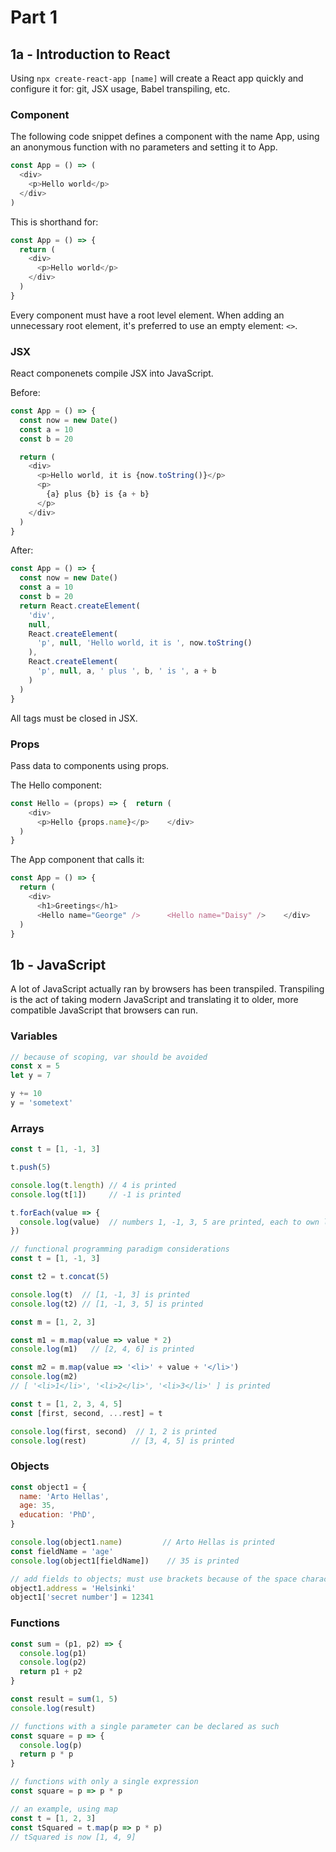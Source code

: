 # Part 1

## 1a - Introduction to React

Using `npx create-react-app [name]` will create a React app quickly and configure it for: git, JSX usage, Babel transpiling, etc.

### Component

The following code snippet defines a component with the name App, using an anonymous function with no parameters and setting it to App.

```js
const App = () => (
  <div>
    <p>Hello world</p>
  </div>
)
```

This is shorthand for:

```js
const App = () => {
  return (
    <div>
      <p>Hello world</p>
    </div>
  )
}
```

Every component must have a root level element. When adding an unnecessary root element, it's preferred to use an empty element: `<>`.

### JSX

React componenets compile JSX into JavaScript.

Before:

```js
const App = () => {
  const now = new Date()
  const a = 10
  const b = 20

  return (
    <div>
      <p>Hello world, it is {now.toString()}</p>
      <p>
        {a} plus {b} is {a + b}
      </p>
    </div>
  )
}
```

After:

```js
const App = () => {
  const now = new Date()
  const a = 10
  const b = 20
  return React.createElement(
    'div',
    null,
    React.createElement(
      'p', null, 'Hello world, it is ', now.toString()
    ),
    React.createElement(
      'p', null, a, ' plus ', b, ' is ', a + b
    )
  )
}
```

All tags must be closed in JSX.

### Props

Pass data to components using props.

The Hello component:

```js
const Hello = (props) => {  return (
    <div>
      <p>Hello {props.name}</p>    </div>
  )
}
```

The App component that calls it:
```js
const App = () => {
  return (
    <div>
      <h1>Greetings</h1>
      <Hello name="George" />      <Hello name="Daisy" />    </div>
  )
}
```

## 1b - JavaScript

A lot of JavaScript actually ran by browsers has been transpiled. Transpiling is the act of taking modern JavaScript and translating it to older, more compatible JavaScript that browsers can run.

### Variables

```js
// because of scoping, var should be avoided
const x = 5
let y = 7

y += 10
y = 'sometext'
```

### Arrays

```js
const t = [1, -1, 3]

t.push(5)

console.log(t.length) // 4 is printed
console.log(t[1])     // -1 is printed

t.forEach(value => {
  console.log(value)  // numbers 1, -1, 3, 5 are printed, each to own line
})          

// functional programming paradigm considerations
const t = [1, -1, 3]

const t2 = t.concat(5)

console.log(t)  // [1, -1, 3] is printed
console.log(t2) // [1, -1, 3, 5] is printed

const m = [1, 2, 3]

const m1 = m.map(value => value * 2)
console.log(m1)   // [2, 4, 6] is printed

const m2 = m.map(value => '<li>' + value + '</li>')
console.log(m2)  
// [ '<li>1</li>', '<li>2</li>', '<li>3</li>' ] is printed

const t = [1, 2, 3, 4, 5]
const [first, second, ...rest] = t

console.log(first, second)  // 1, 2 is printed
console.log(rest)          // [3, 4, 5] is printed
```

### Objects

```js
const object1 = {
  name: 'Arto Hellas',
  age: 35,
  education: 'PhD',
}

console.log(object1.name)         // Arto Hellas is printed
const fieldName = 'age' 
console.log(object1[fieldName])    // 35 is printed

// add fields to objects; must use brackets because of the space character
object1.address = 'Helsinki'
object1['secret number'] = 12341
```

### Functions

```js
const sum = (p1, p2) => {
  console.log(p1)
  console.log(p2)
  return p1 + p2
}

const result = sum(1, 5)
console.log(result)

// functions with a single parameter can be declared as such
const square = p => {
  console.log(p)
  return p * p
}

// functions with only a single expression
const square = p => p * p

// an example, using map
const t = [1, 2, 3]
const tSquared = t.map(p => p * p)
// tSquared is now [1, 4, 9]
```